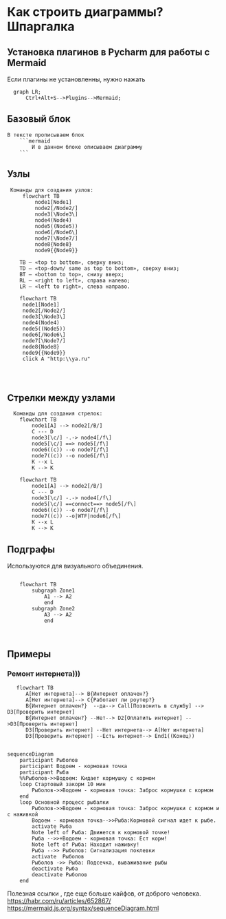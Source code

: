 # Как строить диаграммы?  Шпаргалка
## Установка плагинов в Pycharm для работы с Mermaid
Если плагины не установленны, нужно нажать 
```mermaid
  graph LR;
      Ctrl+Alt+S-->Plugins-->Mermaid;
```
## Базовый блок
```
В тексте прописываем блок
    ```mermaid
        И в данном блоке описываем диаграмму
    ```
```
## Узлы
```
 Команды для создания узлов:
     flowchart TB
         node1[Node1]
         node2[/Node2/]
         node3[\Node3\]
         node4(Node4)
         node5((Node5))
         node6[/Node6\]
         node7[\Node7/]
         node8{Node8}
         node9{{Node9}}
         
    TB — «top to bottom», сверху вниз;
    TD — «top-down/ same as top to bottom», сверху вниз;
    BT — «bottom to top», снизу вверх;
    RL — «right to left», справа налево;
    LR — «left to right», слева направо.
```
```mermaid
    flowchart TB
     node1[Node1]
     node2[/Node2/]
     node3[\Node3\]
     node4(Node4)
     node5((Node5))
     node6[/Node6\]
     node7[\Node7/]
     node8{Node8}
     node9{{Node9}}
     click A "http:\\ya.ru"
     
     
     
```
## Стрелки между узлами
```
  Команды для создания стрелок:  
    flowchart TB
        node1[А] --> node2[/B/]
        C --- D
        node3[\c/] -.-> node4[/f\]
        node5[\c/] ==> node5[/f\]
        node6((c)) --o node7[/f\]
        node7((c)) --o node6[/f\]
        K --x L
        K --> K
```
```mermaid
    flowchart TB
        node1[А] --> node2[/B/]
        C --- D
        node3[\c/] -.-> node4[/f\]
        node5[\c/] ==connect==> node5[/f\]
        node6((c)) --o node7[/f\]
        node7((c)) --o|WTF|node6[/f\]
        K --x L
        K --> K
```
## Подграфы
Используются для визуального объединения.
```

```
```mermaid
    flowchart TB
        subgraph Zone1
            A1 --> A2
            end
        subgraph Zone2
            A3 --> A2
            end
                
        
```


## Примеры
### Ремонт интернета)))
```mermaid
   flowchart TB
      A[Нет интернета]--> B{Интернет оплачен?}
      A[Нет интернета]--> С{Работает ли роутер?}
      B{Интернет оплачен?}  --да--> Call[Позвонить в службу] --> D3[Проверить интернет]  
      B{Интернет оплачен?} --Нет--> D2[Оплатить интернет] -->D3[Проверить интернет] 
      D3[Проверить интернет] --Нет интернета--> A[Нет интернета]  
      D3[Проверить интернет] --Есть интернет--> End1((Конец))
      
```


```mermaid
sequenceDiagram
    participant Рыболов
    participant Водоем - кормовая точка
    participant Рыба
    %%Рыболов->>Водоем: Кидает кормушку с кормом
    loop Стартовый закорм 10 мин
        Рыболов->>Водоем - кормовая точка: Заброс кормушки с кормом
    end
    loop Основной процесс рыбалки
        Рыболов->>Водоем - кормовая точка: Заброс кормушки с кормом и с наживкой
        Водоем - кормовая точка-->>Рыба:Кормовой сигнал идет к рыбе.
        activate Рыба
        Note left of Рыба: Движется к кормовой точке!
        Рыба -->>+Водоем - кормовая точка: Ест корм!
        Note left of Рыба: Находит наживку!
        Рыба -->> Рыболов: Сигнализация поклевки
        activate  Рыболов
        Рыболов ->> Рыба: Подсечка, вываживание рыбы
        deactivate Рыба
        deactivate Рыболов
    end
```

Полезная ссылки , где еще больше кайфов, от доброго человека.
https://habr.com/ru/articles/652867/
https://mermaid.js.org/syntax/sequenceDiagram.html



